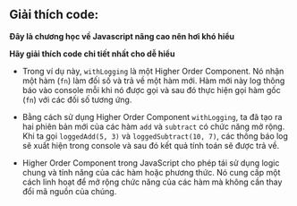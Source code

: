 ## Giải thích code:

**Đây là chương học về Javascript nâng cao nên hơi khó hiểu**

**Hãy giải thích code chi tiết nhất cho dễ hiểu**

- Trong ví dụ này, `withLogging` là một Higher Order Component. Nó nhận một hàm (`fn`) làm đối số và trả về một hàm mới. Hàm mới này log thông báo vào console mỗi khi nó được gọi và sau đó thực hiện gọi hàm gốc (`fn`) với các đối số tương ứng.

- Bằng cách sử dụng Higher Order Component `withLogging`, ta đã tạo ra hai phiên bản mới của các hàm `add` và `subtract` có chức năng mở rộng. Khi ta gọi `loggedAdd(5, 3)` và `loggedSubtract(10, 7)`, các thông báo log sẽ xuất hiện trong console và sau đó kết quả tính toán sẽ được trả về.

- Higher Order Component trong JavaScript cho phép tái sử dụng logic chung và tính năng của các hàm hoặc phương thức. Nó cung cấp một cách linh hoạt để mở rộng chức năng của các hàm mà không cần thay đổi mã nguồn của chúng.
